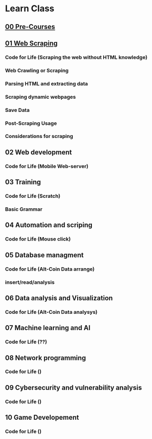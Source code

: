# Learn Class
## [00 Pre-Courses](./00_Pre-courses/README.md)
## [01 Web Scraping](./01_Web_Scraping/README.md)
### Code for Life (Scraping the web without HTML knowledge)
### Web Crawling or Scraping
### Parsing HTML and extracting data
### Scraping dynamic webpages
### Save Data
### Post-Scraping Usage
### Considerations for scraping
## 02 Web development
### Code for Life (Mobile Web-server)

## 03 Training
### Code for Life (Scratch)
### Basic Grammar

## 04 Automation and scriping
### Code for Life (Mouse click)

## 05 Database managment
### Code for Life (Alt-Coin Data arrange)
### insert/read/analysis

## 06 Data analysis and Visualization
### Code for Life (Alt-Coin Data analysys)

## 07 Machine learning and AI
### Code for Life (??)

## 08 Network programming
### Code for Life ()

## 09 Cybersecurity and vulnerability analysis
### Code for Life ()

## 10 Game Developement
### Code for Life ()
